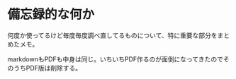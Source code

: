 # 備忘録的な何か

何度か使ってるけど毎度毎度調べ直してるものについて、特に重要な部分をまとめたメモ。

markdownもPDFも中身は同じ。いちいちPDF作るのが面倒になってきたのでそのうちPDF版は削除する。
